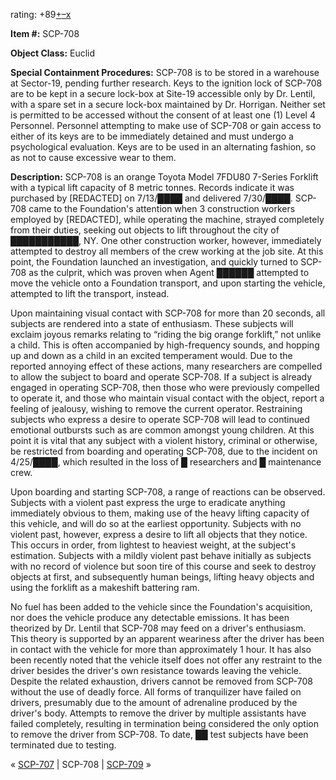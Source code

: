 rating: +89[+](javascript:; "I like it")[–](javascript:; "I don't like it")[x](javascript:; "Cancel my vote")

**Item #:** SCP-708

**Object Class:** Euclid

**Special Containment Procedures:** SCP-708 is to be stored in a warehouse at Sector-19, pending further research. Keys to the ignition lock of SCP-708 are to be kept in a secure lock-box at Site-19 accessible only by Dr. Lentil, with a spare set in a secure lock-box maintained by Dr. Horrigan. Neither set is permitted to be accessed without the consent of at least one (1) Level 4 Personnel. Personnel attempting to make use of SCP-708 or gain access to either of its keys are to be immediately detained and must undergo a psychological evaluation. Keys are to be used in an alternating fashion, so as not to cause excessive wear to them.

**Description:** SCP-708 is an orange Toyota Model 7FDU80 7-Series Forklift with a typical lift capacity of 8 metric tonnes. Records indicate it was purchased by \[REDACTED\] on 7/13/████ and delivered 7/30/████. SCP-708 came to the Foundation's attention when 3 construction workers employed by \[REDACTED\], while operating the machine, strayed completely from their duties, seeking out objects to lift throughout the city of ███████████, NY. One other construction worker, however, immediately attempted to destroy all members of the crew working at the job site. At this point, the Foundation launched an investigation, and quickly turned to SCP-708 as the culprit, which was proven when Agent ██████ attempted to move the vehicle onto a Foundation transport, and upon starting the vehicle, attempted to lift the transport, instead.

Upon maintaining visual contact with SCP-708 for more than 20 seconds, all subjects are rendered into a state of enthusiasm. These subjects will exclaim joyous remarks relating to “riding the big orange forklift,” not unlike a child. This is often accompanied by high-frequency sounds, and hopping up and down as a child in an excited temperament would. Due to the reported annoying effect of these actions, many researchers are compelled to allow the subject to board and operate SCP-708. If a subject is already engaged in operating SCP-708, then those who were previously compelled to operate it, and those who maintain visual contact with the object, report a feeling of jealousy, wishing to remove the current operator. Restraining subjects who express a desire to operate SCP-708 will lead to continued emotional outbursts such as are common amongst young children. At this point it is vital that any subject with a violent history, criminal or otherwise, be restricted from boarding and operating SCP-708, due to the incident on 4/25/████, which resulted in the loss of █ researchers and █ maintenance crew.

Upon boarding and starting SCP-708, a range of reactions can be observed. Subjects with a violent past express the urge to eradicate anything immediately obvious to them, making use of the heavy lifting capacity of this vehicle, and will do so at the earliest opportunity. Subjects with no violent past, however, express a desire to lift all objects that they notice. This occurs in order, from lightest to heaviest weight, at the subject's estimation. Subjects with a mildly violent past behave initially as subjects with no record of violence but soon tire of this course and seek to destroy objects at first, and subsequently human beings, lifting heavy objects and using the forklift as a makeshift battering ram.

No fuel has been added to the vehicle since the Foundation's acquisition, nor does the vehicle produce any detectable emissions. It has been theorized by Dr. Lentil that SCP-708 may feed on a driver's enthusiasm. This theory is supported by an apparent weariness after the driver has been in contact with the vehicle for more than approximately 1 hour. It has also been recently noted that the vehicle itself does not offer any restraint to the driver besides the driver's own resistance towards leaving the vehicle. Despite the related exhaustion, drivers cannot be removed from SCP-708 without the use of deadly force. All forms of tranquilizer have failed on drivers, presumably due to the amount of adrenaline produced by the driver's body. Attempts to remove the driver by multiple assistants have failed completely, resulting in termination being considered the only option to remove the driver from SCP-708. To date, ██ test subjects have been terminated due to testing.

« [SCP-707](/scp-707) | SCP-708 | [SCP-709](/scp-709) »